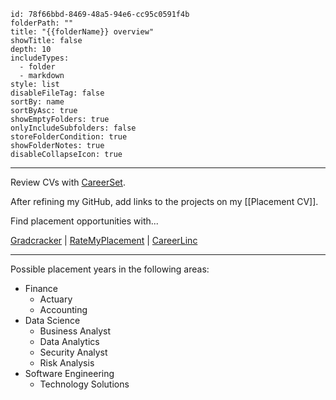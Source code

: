 ```folder-overview
id: 78f66bbd-8469-48a5-94e6-cc95c0591f4b
folderPath: ""
title: "{{folderName}} overview"
showTitle: false
depth: 10
includeTypes:
  - folder
  - markdown
style: list
disableFileTag: false
sortBy: name
sortByAsc: true
showEmptyFolders: true
onlyIncludeSubfolders: false
storeFolderCondition: true
showFolderNotes: true
disableCollapseIcon: true
```

---

Review CVs with [CareerSet](https://careerset.com/upload-CV).

After refining my GitHub, add links to the projects on my [[Placement CV]].

Find placement opportunities with...

[Gradcracker](https://www.gradcracker.com/search/all-disciplines/engineering-work-placements-internships) | [RateMyPlacement](https://www.ratemyplacement.co.uk/search-jobs/placement) | [CareerLinc](https://careers.lincoln.ac.uk/student/)

---

Possible placement years in the following areas:

- Finance
	- Actuary
	- Accounting
- Data Science
	- Business Analyst
	- Data Analytics
	- Security Analyst
	- Risk Analysis
- Software Engineering
	- Technology Solutions